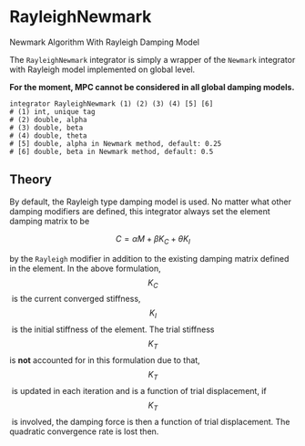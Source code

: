 # RayleighNewmark

Newmark Algorithm With Rayleigh Damping Model

The `RayleighNewmark` integrator is simply a wrapper of the `Newmark` integrator with Rayleigh model implemented on global level.

**For the moment, MPC cannot be considered in all global damping models.**

```
integrator RayleighNewmark (1) (2) (3) (4) [5] [6]
# (1) int, unique tag
# (2) double, alpha
# (3) double, beta
# (4) double, theta
# [5] double, alpha in Newmark method, default: 0.25
# [6] double, beta in Newmark method, default: 0.5
```

## Theory

By default, the Rayleigh type damping model is used. No matter what other damping modifiers are defined, this integrator always set the element damping matrix to be

$$
C=\alpha{}M+\beta{}K_C+\theta{}K_I
$$

by the `Rayleigh` modifier in addition to the existing damping matrix defined in the element. In the above formulation, $$K_C$$ is the current converged stiffness, $$K_I$$ is the initial stiffness of the element. The trial stiffness $$K_T$$ is **not** accounted for in this formulation due to that, $$K_T$$ is updated in each iteration and is a function of trial displacement, if $$K_T$$ is involved, the damping force is then a function of trial displacement. The quadratic convergence rate is lost then.
